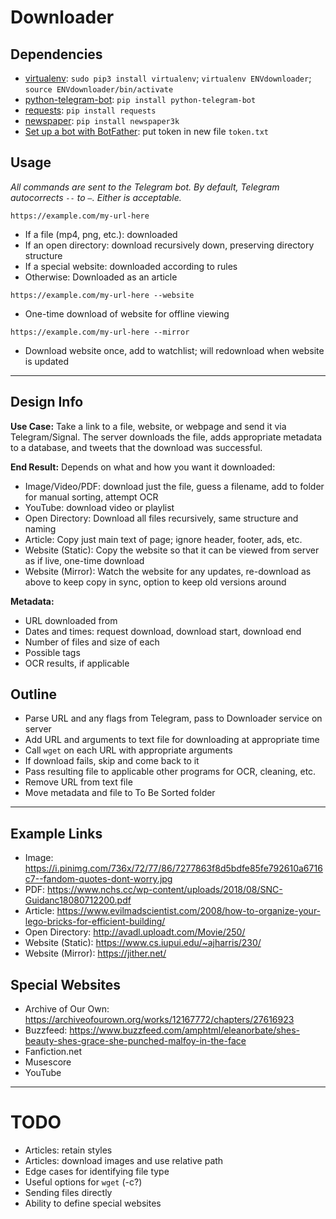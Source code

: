 # Downloader

## Dependencies
* [virtualenv](https://github.com/pypa/virtualenv): `sudo pip3 install virtualenv`; `virtualenv ENVdownloader`; `source ENVdownloader/bin/activate`
* [python-telegram-bot](https://github.com/python-telegram-bot/python-telegram-bot): `pip install python-telegram-bot`
* [requests](http://docs.python-requests.org/en/latest/): `pip install requests`
* [newspaper](https://github.com/codelucas/newspaper): `pip install newspaper3k`
* [Set up a bot with BotFather](https://core.telegram.org/bots#6-botfather): put token in new file `token.txt`


## Usage
_All commands are sent to the Telegram bot. By default, Telegram autocorrects `--` to `—`. Either is acceptable._

`https://example.com/my-url-here`
* If a file (mp4, png, etc.): downloaded
* If an open directory: download recursively down, preserving directory structure
* If a special website: downloaded according to rules
* Otherwise: Downloaded as an article

`https://example.com/my-url-here --website`
* One-time download of website for offline viewing

`https://example.com/my-url-here --mirror`
* Download website once, add to watchlist; will redownload when website is updated

---

## Design Info
**Use Case:** Take a link to a file, website, or webpage and send it via Telegram/Signal. The server downloads the file, adds appropriate metadata to a database, and tweets that the download was successful.

**End Result:** Depends on what and how you want it downloaded:
* Image/Video/PDF: download just the file, guess a filename, add to folder for manual sorting, attempt OCR
* YouTube: download video or playlist
* Open Directory: Download all files recursively, same structure and naming
* Article: Copy just main text of page; ignore header, footer, ads, etc.
* Website (Static): Copy the website so that it can be viewed from server as if live, one-time download
* Website (Mirror): Watch the website for any updates, re-download as above to keep copy in sync, option to keep old versions around

**Metadata:**
* URL downloaded from
* Dates and times: request download, download start, download end
* Number of files and size of each
* Possible tags
* OCR results, if applicable


## Outline
* Parse URL and any flags from Telegram, pass to Downloader service on server
* Add URL and arguments to text file for downloading at appropriate time
* Call `wget` on each URL with appropriate arguments
* If download fails, skip and come back to it
* Pass resulting file to applicable other programs for OCR, cleaning, etc.
* Remove URL from text file
* Move metadata and file to To Be Sorted folder

---

## Example Links
* Image: https://i.pinimg.com/736x/72/77/86/7277863f8d5bdfe85fe792610a6716c7--fandom-quotes-dont-worry.jpg
* PDF: https://www.nchs.cc/wp-content/uploads/2018/08/SNC-Guidanc18080712200.pdf
* Article: https://www.evilmadscientist.com/2008/how-to-organize-your-lego-bricks-for-efficient-building/
* Open Directory: http://avadl.uploadt.com/Movie/250/
* Website (Static): https://www.cs.iupui.edu/~ajharris/230/
* Website (Mirror): https://jither.net/


## Special Websites
* Archive of Our Own: https://archiveofourown.org/works/12167772/chapters/27616923
* Buzzfeed: https://www.buzzfeed.com/amphtml/eleanorbate/shes-beauty-shes-grace-she-punched-malfoy-in-the-face
* Fanfiction.net
* Musescore
* YouTube

---

# TODO
* Articles: retain styles
* Articles: download images and use relative path
* Edge cases for identifying file type
* Useful options for `wget` (-c?)
* Sending files directly
* Ability to define special websites
